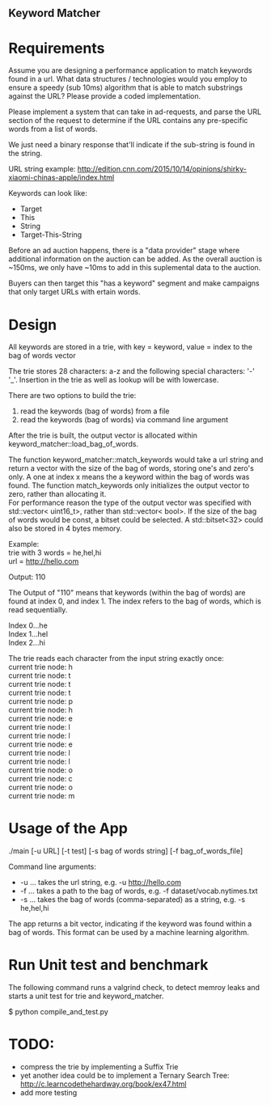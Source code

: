 ## Keyword Matcher

# Requirements
Assume you are designing a performance application to match keywords found in a url. 
What data structures / technologies would you employ to ensure a speedy (sub 10ms) algorithm that is 
able to match substrings against the URL? Please provide a coded implementation.

Please implement a system that can take in ad-requests, and parse the URL section of the request to 
determine if the URL contains any pre-specific words from a list of words.

We just need a binary response that'll indicate if the sub-string is found in the string.

URL string example:
http://edition.cnn.com/2015/10/14/opinions/shirky-xiaomi-chinas-apple/index.html

Keywords can look like:
* Target
* This
* String
* Target-This-String

Before an ad auction happens, there is a "data provider" stage where additional information on the auction 
can be added. As the overall auction is ~150ms, we only have ~10ms to add in this suplemental data to the auction.

Buyers can then target this "has a keyword" segment and make campaigns that only target URLs with ertain words.

# Design
All keywords are stored in a trie, with key = keyword, value = index to the bag of words vector

The trie stores 28 characters: a-z and the following special characters: '-' '_'.
Insertion in the trie as well as lookup will be with lowercase.

There are two options to build the trie:

1. read the keywords (bag of words) from a file
2. read the keywords (bag of words) via command line argument

After the trie is built, the output vector is allocated within keyword_matcher::load_bag_of_words. 

The function keyword_matcher::match_keywords would take a url string and return a vector with the size of the 
bag of words, storing one's and zero's only. A one at index x means the a keyword within the bag of words was found.
The function match_keywords only initializes the output vector to zero, rather than allocating it. <br>
For performance reason the type of the output vector was specified with std::vector< uint16_t>, rather than
std::vector< bool>. If the size of the bag of words would be const, a bitset could be selected. A std::bitset<32> could
also be stored in 4 bytes memory. <br>

Example: <br>
trie with 3 words = he,hel,hi <br>
url = http://hello.com

Output:
110
           
The Output of "110" means that keywords (within the bag of words) are found at index 0, and index 1.
The index refers to the bag of words, which is read sequentially.

Index 0...he <br>
Index 1...hel <br>
Index 2...hi <br>

The trie reads each character from the input string exactly once: <br>
current trie node: h <br>
current trie node: t <br>
current trie node: t <br>
current trie node: t <br>
current trie node: p <br>
current trie node: h <br>
current trie node: e <br>
current trie node: l <br>
current trie node: l <br>
current trie node: e <br>
current trie node: l <br>
current trie node: l <br>
current trie node: o <br>
current trie node: c <br>
current trie node: o <br>
current trie node: m <br>

# Usage of the App
./main [-u URL] [-t test] [-s bag of words string] [-f bag_of_words_file]

Command line arguments:
  * -u ... takes the url string, e.g. -u http://hello.com
  * -f ... takes a path to the bag of words, e.g. -f dataset/vocab.nytimes.txt
  * -s ... takes the bag of words (comma-separated) as a string, e.g. -s he,hel,hi

The app returns a bit vector, indicating if the keyword was found within a bag of words. This format can
be used by a machine learning algorithm.

# Run Unit test and benchmark
The following command runs a valgrind check, to detect memroy leaks and starts a unit test for trie and keyword_matcher.

$ python compile_and_test.py

# TODO:
  * compress the trie by implementing a Suffix Trie
  * yet another idea could be to implement a Ternary Search Tree: http://c.learncodethehardway.org/book/ex47.html
  * add more testing